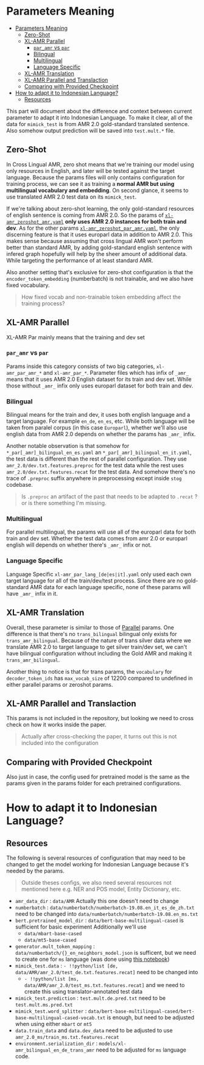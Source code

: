 # Parameters Meaning

- [Parameters Meaning](#parameters-meaning)
  - [Zero-Shot](#zero-shot)
  - [XL-AMR Parallel](#xl-amr-parallel)
    - [`par_amr` vs `par`](#par_amr-vs-par)
    - [Bilingual](#bilingual)
    - [Multilingual](#multilingual)
    - [Language Specific](#language-specific)
  - [XL-AMR Translation](#xl-amr-translation)
  - [XL-AMR Parallel and Translaction](#xl-amr-parallel-and-translaction)
  - [Comparing with Provided Checkpoint](#comparing-with-provided-checkpoint)
- [How to adapt it to Indonesian Language?](#how-to-adapt-it-to-indonesian-language)
  - [Resources](#resources)

This part will document about the difference and context between current parameter to adapt it into Indonesian Language. To make it clear, all of the data for `mimick_test` is from AMR 2.0 gold-standard translated sentence. Also somehow output prediction will be saved into `test.mult.*` file.

## Zero-Shot

In Cross Lingual AMR, zero shot means that we're training our model using only resources in English, and later will be tested against the target language. Because the params files will only contains configuration for training process, we can see it as training a **normal AMR but using multilingual vocabulary and embedding**. On second glance, it seems to use translated AMR 2.0 test data on its `mimick_test`.

If we're talking about zero-shot learning, the only gold-standard resources of english sentence is coming from AMR 2.0. So the params of [`xl-amr_zeroshot_amr.yaml`](../params/zeroshot/xl-amr_zeroshot_amr.yaml) **only uses AMR 2.0 instances for both train and dev**. As for the other params [`xl-amr_zeroshot_par_amr.yaml`](../params/zeroshot/xl-amr_zeroshot_par_amr.yaml), the only discerning feature is that it uses europarl data in addition to AMR 2.0. This makes sense because assuming that cross lingual AMR won't perform better than standard AMR, by adding gold-standard english sentence with infered graph hopefully will help by the sheer amount of additional data. While targeting the performance of at least standard AMR.

Also another setting that's exclusive for zero-shot configuration is that the `encoder_token_embedding` (numberbatch) is not trainable, and we also have fixed vocabulary.

> How fixed vocab and non-trainable token embedding affect the training process?

## XL-AMR Parallel

XL-AMR Par mainly means that the training and dev set 

### `par_amr` vs `par`

Params inside this category consists of two big categories, `xl-amr_par_amr_*` and `xl-amr_par_*`. Parameter files which has infix of `_amr_` means that it uses AMR 2.0 English dataset for its train and dev set. While those without `_amr_` infix only uses europarl dataset for both train and dev.

### Bilingual

Bilingual means for the train and dev, it uses both english language and a target language. For example `en_de`, `en_es`, etc. While both language will be taken from paralel corpus (in this case `Europarl`), whether we'll also use english data from AMR 2.0 depends on whether the params has `_amr_` infix.

Another notable observation is that somehow for `*_par[_amr]_bilingual_en_es.yaml` an  `*_par[_amr]_bilingual_en_it.yaml`, the test data is different than the rest of parallel configuration. They use `amr_2.0/dev.txt.features.preproc` for the test data while the rest uses `amr_2.0/dev.txt.features.recat` for the test data. And somehow there's no trace of `.preproc` suffix anywhere in preprocessing except inside `stog` codebase.

> Is `.preproc` an artifact of the past that needs to be adapted to `.recat` ? or is there something I'm missing.

### Multilingual

For parallel multilingual, the params will use all of the europarl data for both train and dev set. Whether the test data comes from amr 2.0 or europarl english will depends on whether there's `_amr_` infix or not.

### Language Specific

Language Specific `xl-amr_par_lang_[de|es|it].yaml` only used each own target language for all of the train/dev/test process. Since there are no gold-standard AMR data for each language specific, none of these params will have `_amr_` infix in it.

## XL-AMR Translation

Overall, these parameter is similar to those of [Parallel](#xl-amr-parallel) params. One difference is that there's no `trans_bilingual` bilingual only exists for `trans_amr_bilingual`. Because of the nature of trans silver data where we translate AMR 2.0 to target language to get silver train/dev set, we can't have bilingual configuration without including the Gold AMR and making it `trans_amr_bilingual`.

Another thing to notice is that for trans params, the `vocabulary` for `decoder_token_ids` has `max_vocab_size` of 12200 compared to undefined in either parallel params or zeroshot params.

## XL-AMR Parallel and Translaction

This params is not included in the repository, but looking we need to cross check on how it works inside the paper.
> Actually after cross-checking the paper, it turns out this is not included into the configuration

## Comparing with Provided Checkpoint

Also just in case, the config used for pretrained model is the same as the params given in the params folder for each pretrained configurations.

# How to adapt it to Indonesian Language?

## Resources

The following is several resources of configuration that may need to be changed to get the model working for Indonesian Language because it's needed by the params.
> Outside theses configs, we also need several resources not mentioned here e.g. NER and POS model, Entity Dictionary, etc.

- `amr_data_dir` : `data/AMR` Actually this one doesn't need to change
- `numberbatch` : `data/numberbatch/numberbatch-19.08.en_it_es_de_zh.txt` need to be changed into `data/numberbatch/numberbatch-19.08.en_ms.txt`
- `bert.pretrained_model_dir` : `data/bert-base-multilingual-cased` is sufficient for basic experiment Additionally we'll use 
  - `data/mbart-base-cased`
  - `data/mt5-base-cased`
- `generator.mult_token_mapping` : `data/numberbatch/{}_en_neighbors_model.json` is sufficent, but we need to create one for `ms` language (was done using [this notebook](https://colab.research.google.com/drive/1SgSlDFD1uDFfFcaN08_KutDu4okkH2V0?usp=sharing))
- `mimick_test.data` : `- !!python/list [de, data/AMR/amr_2.0/test_de.txt.features.recat]` need to be changed into
  - `- !!python/list [ms, data/AMR/amr_2.0/test_ms.txt.features.recat]` and we need to create this using translator-annotated test data
- `mimick_test.prediction` : `test.mult.de.pred.txt` need to be `test.mult.ms.pred.txt`
- `mimick_test.word_splitter` : `data/bert-base-multilingual-cased/bert-base-multilingual-cased-vocab.txt` is enough, but need to be adjusted when using either `mbart` or `mt5`
- `data.train_data` and `data.dev_data` need to be adjusted to use `amr_2.0_ms/train_ms.txt.features.recat`
- `environment.serialization_dir` : `models/xl-amr_bilingual_en_de_trans_amr` need to be adjusted for `ms` language code.